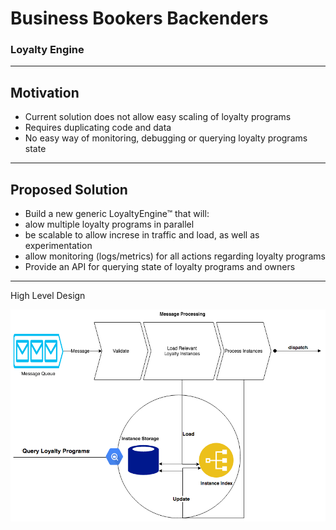 
<!-- .slide: data-background-image="assets/gitpitch-audience.jpg" data-background-size="100% 100%" data-background-color=" " data-state="bg-img-opacity-15" -->
# Business Bookers Backenders

### Loyalty Engine

---

<!-- .slide: data-background-image="assets/gitpitch-audience.jpg" data-background-size="100% 100%" data-background-color=" " data-state="bg-img-opacity-15" -->

## Motivation

- Current solution does not allow easy scaling of loyalty programs  <!-- .element: class="fragment" -->
- Requires duplicating code and data  <!-- .element: class="fragment" -->
- No easy way of monitoring, debugging or querying loyalty programs state <!-- .element: class="fragment" -->

---

<!-- .slide: data-background-image="assets/gitpitch-audience.jpg" data-background-size="100% 100%" data-background-color=" " data-state="bg-img-opacity-15" -->


## Proposed Solution

- Build a new generic LoyaltyEngine™ that will:
 - alow multiple loyalty programs in parallel
 - be scalable to allow increse in traffic and load, as well as experimentation
 - allow monitoring (logs/metrics) for all actions regarding loyalty programs
 - Provide an API for querying state of loyalty programs and owners

---
<!-- .slide: data-background-image="assets/gitpitch-audience.jpg" data-background-size="100% 100%" data-background-color=" " data-state="bg-img-opacity-15" -->

<p><span class="menu-title slide-title">High Level Design</span></p>

![LoyaltyEngine](assets/LoyaltyEngine.png)
